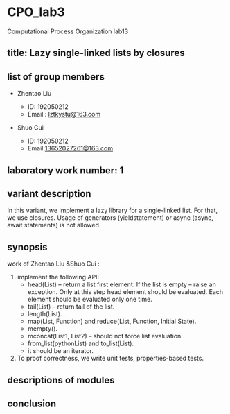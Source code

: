 # CPO_lab3

Computational Process Organization lab13

## title: Lazy single-linked lists by closures

## list of group members

- Zhentao Liu 

  - ID: 192050212
  - Email : lztkystu@163.com

- Shuo Cui

  -  ID: 192050212
  -  Email:13652027261@163.com

  

## laboratory work number: 1

## variant description

In this variant, we  implement a lazy library for a single-linked list. For that, we use closures. Usage of generators (yieldstatement) or async (async, await statements) is not allowed.



## synopsis 

work of Zhentao Liu &Shuo Cui :

1. implement the following API:
   - head(List) – return a list first element. If the list is empty – raise an exception. Only at this step head element should be evaluated. Each element should be evaluated only one time.
   - tail(List) – return tail of the list.
   - length(List).
   - map(List, Function) and reduce(List, Function, Initial State).
   - mempty().
   - mconcat(List1, List2) – should not force list evaluation.
   - from_list(pythonList) and to_list(List).
   - it should be an iterator.
2. To proof correctness, we write unit tests, properties-based tests.





##  descriptions of  modules







## conclusion 

